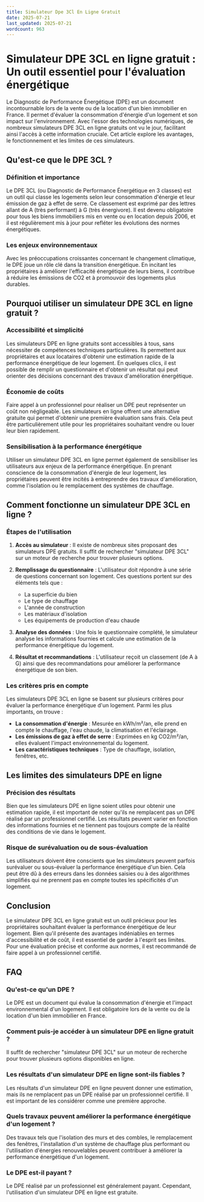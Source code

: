 ```yaml
---
title: Simulateur Dpe 3Cl En Ligne Gratuit
date: 2025-07-21
last_updated: 2025-07-21
wordcount: 963
---
```


# Simulateur DPE 3CL en ligne gratuit : Un outil essentiel pour l'évaluation énergétique

Le Diagnostic de Performance Énergétique (DPE) est un document incontournable lors de la vente ou de la location d'un bien immobilier en France. Il permet d'évaluer la consommation d'énergie d'un logement et son impact sur l'environnement. Avec l'essor des technologies numériques, de nombreux simulateurs DPE 3CL en ligne gratuits ont vu le jour, facilitant ainsi l'accès à cette information cruciale. Cet article explore les avantages, le fonctionnement et les limites de ces simulateurs.

## Qu'est-ce que le DPE 3CL ?

### Définition et importance

Le DPE 3CL (ou Diagnostic de Performance Énergétique en 3 classes) est un outil qui classe les logements selon leur consommation d'énergie et leur émission de gaz à effet de serre. Ce classement est exprimé par des lettres allant de A (très performant) à G (très énergivore). Il est devenu obligatoire pour tous les biens immobiliers mis en vente ou en location depuis 2006, et il est régulièrement mis à jour pour refléter les évolutions des normes énergétiques.

### Les enjeux environnementaux

Avec les préoccupations croissantes concernant le changement climatique, le DPE joue un rôle clé dans la transition énergétique. En incitant les propriétaires à améliorer l'efficacité énergétique de leurs biens, il contribue à réduire les émissions de CO2 et à promouvoir des logements plus durables.

## Pourquoi utiliser un simulateur DPE 3CL en ligne gratuit ?

### Accessibilité et simplicité

Les simulateurs DPE en ligne gratuits sont accessibles à tous, sans nécessiter de compétences techniques particulières. Ils permettent aux propriétaires et aux locataires d'obtenir une estimation rapide de la performance énergétique de leur logement. En quelques clics, il est possible de remplir un questionnaire et d'obtenir un résultat qui peut orienter des décisions concernant des travaux d'amélioration énergétique.

### Économie de coûts

Faire appel à un professionnel pour réaliser un DPE peut représenter un coût non négligeable. Les simulateurs en ligne offrent une alternative gratuite qui permet d'obtenir une première évaluation sans frais. Cela peut être particulièrement utile pour les propriétaires souhaitant vendre ou louer leur bien rapidement.

### Sensibilisation à la performance énergétique

Utiliser un simulateur DPE 3CL en ligne permet également de sensibiliser les utilisateurs aux enjeux de la performance énergétique. En prenant conscience de la consommation d'énergie de leur logement, les propriétaires peuvent être incités à entreprendre des travaux d'amélioration, comme l'isolation ou le remplacement des systèmes de chauffage.

## Comment fonctionne un simulateur DPE 3CL en ligne ?

### Étapes de l'utilisation

1. **Accès au simulateur** : Il existe de nombreux sites proposant des simulateurs DPE gratuits. Il suffit de rechercher "simulateur DPE 3CL" sur un moteur de recherche pour trouver plusieurs options.

2. **Remplissage du questionnaire** : L'utilisateur doit répondre à une série de questions concernant son logement. Ces questions portent sur des éléments tels que :
   - La superficie du bien
   - Le type de chauffage
   - L'année de construction
   - Les matériaux d'isolation
   - Les équipements de production d'eau chaude

3. **Analyse des données** : Une fois le questionnaire complété, le simulateur analyse les informations fournies et calcule une estimation de la performance énergétique du logement.

4. **Résultat et recommandations** : L'utilisateur reçoit un classement (de A à G) ainsi que des recommandations pour améliorer la performance énergétique de son bien.

### Les critères pris en compte

Les simulateurs DPE 3CL en ligne se basent sur plusieurs critères pour évaluer la performance énergétique d'un logement. Parmi les plus importants, on trouve :
- **La consommation d'énergie** : Mesurée en kWh/m²/an, elle prend en compte le chauffage, l'eau chaude, la climatisation et l'éclairage.
- **Les émissions de gaz à effet de serre** : Exprimées en kg CO2/m²/an, elles évaluent l'impact environnemental du logement.
- **Les caractéristiques techniques** : Type de chauffage, isolation, fenêtres, etc.

## Les limites des simulateurs DPE en ligne

### Précision des résultats

Bien que les simulateurs DPE en ligne soient utiles pour obtenir une estimation rapide, il est important de noter qu'ils ne remplacent pas un DPE réalisé par un professionnel certifié. Les résultats peuvent varier en fonction des informations fournies et ne tiennent pas toujours compte de la réalité des conditions de vie dans le logement.

### Risque de surévaluation ou de sous-évaluation

Les utilisateurs doivent être conscients que les simulateurs peuvent parfois surévaluer ou sous-évaluer la performance énergétique d'un bien. Cela peut être dû à des erreurs dans les données saisies ou à des algorithmes simplifiés qui ne prennent pas en compte toutes les spécificités d'un logement.

## Conclusion

Le simulateur DPE 3CL en ligne gratuit est un outil précieux pour les propriétaires souhaitant évaluer la performance énergétique de leur logement. Bien qu'il présente des avantages indéniables en termes d'accessibilité et de coût, il est essentiel de garder à l'esprit ses limites. Pour une évaluation précise et conforme aux normes, il est recommandé de faire appel à un professionnel certifié.

## FAQ

### Qu'est-ce qu'un DPE ?

Le DPE est un document qui évalue la consommation d'énergie et l'impact environnemental d'un logement. Il est obligatoire lors de la vente ou de la location d'un bien immobilier en France.

### Comment puis-je accéder à un simulateur DPE en ligne gratuit ?

Il suffit de rechercher "simulateur DPE 3CL" sur un moteur de recherche pour trouver plusieurs options disponibles en ligne.

### Les résultats d'un simulateur DPE en ligne sont-ils fiables ?

Les résultats d'un simulateur DPE en ligne peuvent donner une estimation, mais ils ne remplacent pas un DPE réalisé par un professionnel certifié. Il est important de les considérer comme une première approche.

### Quels travaux peuvent améliorer la performance énergétique d'un logement ?

Des travaux tels que l'isolation des murs et des combles, le remplacement des fenêtres, l'installation d'un système de chauffage plus performant ou l'utilisation d'énergies renouvelables peuvent contribuer à améliorer la performance énergétique d'un logement.

### Le DPE est-il payant ?

Le DPE réalisé par un professionnel est généralement payant. Cependant, l'utilisation d'un simulateur DPE en ligne est gratuite.